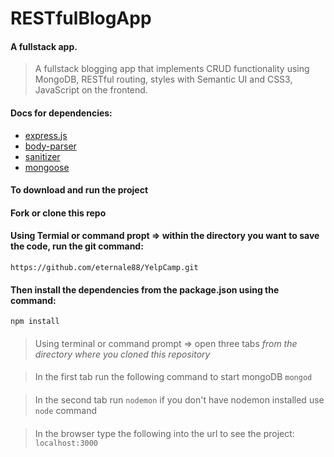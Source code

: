 # RESTfulBlogApp
#### A fullstack app.

> A fullstack blogging app that implements CRUD functionality using MongoDB, RESTful routing, styles with Semantic UI and CSS3, JavaScript on the frontend.

#### Docs for dependencies:
* [express.js](https://expressjs.com "express")
* [body-parser](https://www.npmjs.com/package/body-parser "body-parser")
* [sanitizer](https://www.npmjs.com/package/express-sanitizer)
* [mongoose](https://www.mongoosejs.com "mongoose")

#### To download and run the project
#### Fork or clone this repo
#### Using Termial or command propt => within the directory you want to save the code, run the git command:
`https://github.com/eternale88/YelpCamp.git`
#### Then install the dependencies from the package.json using the command:
`npm install`
####
> Using terminal or command prompt => open three tabs *from the directory where you cloned this repository*
####
> In the first tab run the following command to start mongoDB
`mongod`
####
> In the second tab run
`nodemon` if you don't have nodemon installed use `node` command
####
> In the browser type the following into the url to see the project:
`localhost:3000`
